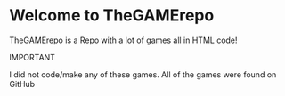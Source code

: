 # Welcome to TheGAMErepo

TheGAMErepo is a Repo with a lot of games all in HTML code!

IMPORTANT

I did not code/make any of these games. All of the games were found on GitHub
